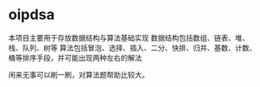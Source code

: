 # oipdsa

本项目主要用于存放数据结构与算法基础实现 
数据结构包括数组、链表、堆、栈、队列、树等
算法包括冒泡、选择、插入、二分、快排、归并、基数、计数、桶等排序手段，并可能出现两种左右的解法

闲来无事可以刷一刷，对算法题帮助比较大。


